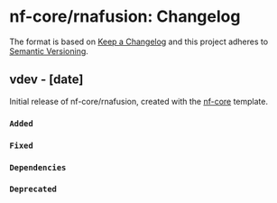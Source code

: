 # nf-core/rnafusion: Changelog

The format is based on [Keep a Changelog](http://keepachangelog.com/en/1.0.0/)
and this project adheres to [Semantic Versioning](http://semver.org/spec/v2.0.0.html).

## vdev - [date]

Initial release of nf-core/rnafusion, created with the [nf-core](http://nf-co.re/) template.

### `Added`

### `Fixed`

### `Dependencies`

### `Deprecated`
